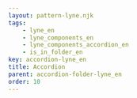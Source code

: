 ```yaml
---
layout: pattern-lyne.njk
tags: 
    - lyne_en
    - lyne_components_en
    - lyne_components_accordion_en
    - is_in_folder_en
key: accordion-lyne_en
title: Accordion
parent: accordion-folder-lyne_en
order: 10
---
```

